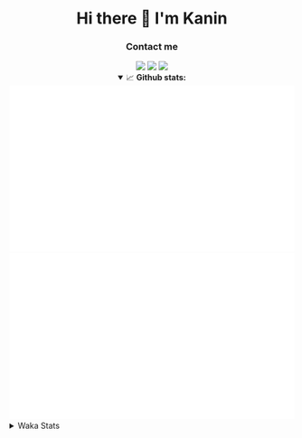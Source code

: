 <div align="center">
 <h1>Hi there 👋 I'm Kanin</h1>
 <h3>Contact me</h3>
 <a href="mailto:im@kanin.dev"><img src="https://img.shields.io/badge/gmail-%23D14836.svg?&style=for-the-badge&logo=gmail&logoColor=white"/></a>
 <a href="https://twitter.com/KaninDev"><img src="https://img.shields.io/badge/twitter-%231DA1F2.svg?&style=for-the-badge&logo=twitter&logoColor=white"/></a>
 <a href="https://www.linkedin.com/in/KaninDev"><img src="https://img.shields.io/badge/linkedin-%230077B5.svg?&style=for-the-badge&logo=linkedin&logoColor=white"/></a>
<details open>
  <summary>📈 <b>Github stats:</b></summary>
  <img src="https://github.com/Kanin/Kanin/blob/master/scripts/GitHubStats/generated/overview.svg"/>
  <img src="https://github.com/Kanin/Kanin/blob/master/scripts/GitHubStats/generated/languages.svg"/>
</details>
</div>

<details>
 <summary>Waka Stats</summary>

<!--START_SECTION:waka-->
![Code Time](http://img.shields.io/badge/Code%20Time-1%2C887%20hrs%2012%20mins-blue)

![Profile Views](http://img.shields.io/badge/Profile%20Views-13-blue)

![Lines of code](https://img.shields.io/badge/From%20Hello%20World%20I%27ve%20Written-23%20Thousand%20lines%20of%20code-blue)

**🐱 My GitHub Data** 

> 🏆 281 Contributions in the Year 2022
 > 
> 📦 91.2 kB Used in GitHub's Storage 
 > 
> 🚫 Not Opted to Hire
 > 
> 📜 18 Public Repositories 
 > 
> 🔑 8 Private Repositories  
 > 
**I'm a Night 🦉** 

```text
🌞 Morning    43 commits     ███░░░░░░░░░░░░░░░░░░░░░░   13.23% 
🌆 Daytime    72 commits     █████░░░░░░░░░░░░░░░░░░░░   22.15% 
🌃 Evening    130 commits    ██████████░░░░░░░░░░░░░░░   40.0% 
🌙 Night      80 commits     ██████░░░░░░░░░░░░░░░░░░░   24.62%

```
📅 **I'm Most Productive on Saturday** 

```text
Monday       34 commits     ██░░░░░░░░░░░░░░░░░░░░░░░   10.46% 
Tuesday      42 commits     ███░░░░░░░░░░░░░░░░░░░░░░   12.92% 
Wednesday    41 commits     ███░░░░░░░░░░░░░░░░░░░░░░   12.62% 
Thursday     62 commits     ████░░░░░░░░░░░░░░░░░░░░░   19.08% 
Friday       41 commits     ███░░░░░░░░░░░░░░░░░░░░░░   12.62% 
Saturday     63 commits     ████░░░░░░░░░░░░░░░░░░░░░   19.38% 
Sunday       42 commits     ███░░░░░░░░░░░░░░░░░░░░░░   12.92%

```


📊 **This Week I Spent My Time On** 

```text
⌚︎ Time Zone: America/New_York

💬 Programming Languages: 
No Activity Tracked This Week

🔥 Editors: 
No Activity Tracked This Week

🐱‍💻 Projects: 
No Activity Tracked This Week

💻 Operating System: 
No Activity Tracked This Week

```

**I Mostly Code in Python** 

```text
Python                   23 repos            ██████████████████░░░░░░░   74.19% 
JavaScript               3 repos             ██░░░░░░░░░░░░░░░░░░░░░░░   9.68% 
Kotlin                   2 repos             █░░░░░░░░░░░░░░░░░░░░░░░░   6.45% 
Java                     2 repos             █░░░░░░░░░░░░░░░░░░░░░░░░   6.45% 
HTML                     1 repo              ░░░░░░░░░░░░░░░░░░░░░░░░░   3.23%

```


**Timeline**

![Chart not found](https://raw.githubusercontent.com/Kanin/Kanin/master/charts/bar_graph.png) 


 Last Updated on 11/08/2022 18:42:13 UTC
<!--END_SECTION:waka-->
</details>
